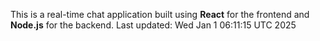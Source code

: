 This is a real-time chat application built using **React** for the frontend and **Node.js** for the backend.
Last updated: Wed Jan  1 06:11:15 UTC 2025
